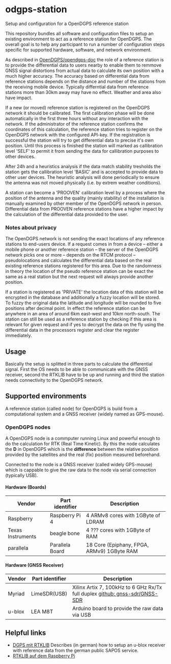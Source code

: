 # odgps-station
Setup and configuration for a OpenDGPS reference station

This repository bundles all software and configuration files to setup an existing environment to act as a reference station for OpenDGPS. The overall goal is to help any participant to run a number of configuration steps specific for supported hardware, software, and network environment.

As described in [OpenDGPS/opendgps-doc](/opendgps/opendgps-doc) the role of a reference station is to provide the differential data to users nearby to enable them to remmove GNSS signal distortions from actual data to calculate its own position with a much higher accuracy. The accuracy based on differential data from reference stations depends on the distance and number of the stations from the receiving mobile device. Typically differntial data from reference stations more than 30km away may have no effect. Weather and area also have impact.

If a new (or moved) reference station is registered on the OpenDGPS network it should be calibrated. The first calibration phase will be done automatically in the first three hours without any interaction with the network. If the administrator of the reference station confirms the coordinates of this calculation, the reference station tries to register on the OpenDGPS network with the configured API-key. If the registration is successful the station will try to get differential data to precise it's own position. Until this process is finished the station will marked as callibration level 'SELF' to permit it from sending the data for callibration purposes to other devices. 

After 24h and a heuristics analysis if the data match stability tresholds the station gets the callibration level 'BASIC' and is accepted to provide data to other user devices. The heuristic analysis will done periodically to ensure the antenna was not moved physically (i.e. by extrem weather conditions). 

A station can become a 'PROOVEN' calibration level by a process where the position of the antenna and the quality (mainly stability) of the installation is manually examined by other member of the OpenDGPS network in person. Differential data from PROOVEN reference stations have a higher impact by the calculation of the differential data provided to the user.

### Notes about privacy

The OpenDGPS network is not sending the exact locations of any reference stations to end-users device. If a request comes in from a device – either a mobile phone or another reference station – the server of the OpenDGPS network picks one or more – depends on the RTCM protocol – pseudolocations and calculates the differential data based on the real existing reference stations registered for this area. Due to the randomness in theory the location of the pseudo reference station can be exact the same as a real station but the next request will always provide another position.

If a station is registered as 'PRIVATE' the location data of this station will be encrypted in the database and additionally a fuzzy location will be stored. To fuzzy the original data the latitude and longitude will be rounded to five positions after decimal point. In effect the reference station can be anywhere in an area of around 6km east-west and 10km north-south. The station can still be used as a reference station by checking if this area is relevant for given request and if yes to decrypt the data on the fly using the differential data in the processors register and clear the register immediately.    

## Usage

Basically the setup is splitted in three parts to calculate the differential signal. First the OS needs to be able to communicate with the GNSS receiver, second the RTKLIB have to be up and running and third the station needs connectivity to the OpenDGPS network. 

## Supported environments

A reference station (called node) for OpenDGPS is build from a computational system and a GNSS receiver (widely named as GPS-mouse).

### OpenDGPS nodes

A OpenDGPS node is a commputer running Linux and powerful enough to do the calculation for RTK (Real Time Kinetic). By this the node calculates the __D__ in OpenDGPS which is the __difference__ between the relative position provided by the satellites and the real (fix) position measured beforehand.

Connected to the node is a GNSS receiver (called widely GPS-mouse) which is cappable to give the raw data to the node via serial connection (typically USB).

#### Hardware (Boards)

|Vendor |Part identifier |Description |
--- | --- | --- |
| Raspberry | Raspberry Pi 4 | 4 ARMv8 cores with 1GByte of LDRAM |
| Texas Instruments | beagle bone | 4 ??? cores with 1GByte of RAM |
| parallela | Parallela Board | 18 Core (Epiphany, FPGA, ARMv9) 1GByte RAM  

#### Hardware (GNSS Receiver)

|Vendor |Part identifier |Description 
--- | --- | ---
Myriad | LimeSDR(USB) | Xilinx Artix 7, 100kHz to 6 GHz Rx/Tx full duplex [github: gnss-sdr/GNSS-SDR](https://github.com/gnss-sdr/gnss-sdr)
u-blox | LEA M8T | Arduino board to provide the raw data via USB

## Helpful links

- [DGPS mit RTKLIB](http://www.archeotech.de/DGPS-mit-RTKLIB/) Describes (in german) how to setup an u-blox receiver with reference data from the german public SAPOS service.
- [RTKLIB auf dem Raspberry Pi](http://www.archeotech.de/rtklib-auf-raspberrypi/)
